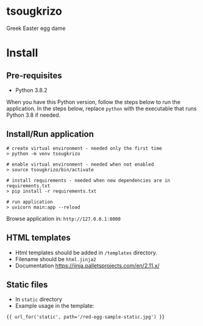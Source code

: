 # tsougkrizo
Greek Easter egg dame


# Install

## Pre-requisites

* Python 3.8.2

When you have this Python version, follow the steps below to run the application. In the steps below, replace `python` with the executable that runs Python 3.8 if needed.

## Install/Run application

```
# create virtual environment - needed only the first time
> python -m venv tsougkrizo

# enable virtual environment - needed when not enabled
> source tsougkrizo/bin/activate

# install requirements - needed when new dependencies are in requirements.txt
> pip install -r requirements.txt

# run application
> uvicorn main:app --reload
```

Browse application in: `http://127.0.0.1:8000`

## HTML templates

* Html templates should be added in `/templates` directory.
* Filename should be `html.jinja2`
* Documentation https://jinja.palletsprojects.com/en/2.11.x/

## Static files

* In `static` directory
* Example usage in the template:
```
{{ url_for('static', path='/red-egg-sample-static.jpg') }}
```

